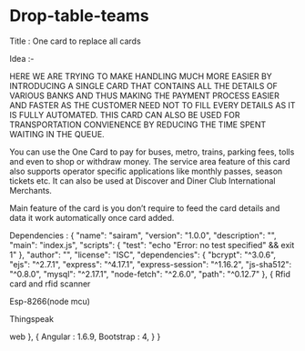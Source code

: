 # Drop-table-teams

Title : One card to replace all cards

Idea :-

HERE WE ARE TRYING TO MAKE HANDLING MUCH MORE EASIER BY
INTRODUCING A SINGLE CARD THAT CONTAINS ALL THE DETAILS OF VARIOUS
BANKS AND THUS MAKING THE PAYMENT PROCESS EASIER AND FASTER AS THE
CUSTOMER NEED NOT TO FILL EVERY DETAILS AS IT IS FULLY AUTOMATED. THIS
CARD CAN ALSO BE USED FOR TRANSPORTATION CONVIENENCE BY
REDUCING THE TIME SPENT WAITING IN THE QUEUE.

You can use the One Card to pay for buses, metro, trains, parking fees, tolls and even to
shop or withdraw money. The service area feature of this card also supports operator
specific applications like monthly passes, season tickets etc. It can also be used at
Discover and Diner Club International Merchants.

Main feature of the card is you don’t require to feed the card details and data it work
automatically once card added.


Dependencies : 
{
  "name": "sairam",
  "version": "1.0.0",
  "description": "",
  "main": "index.js",
  "scripts": {
    "test": "echo \"Error: no test specified\" && exit 1"
  },
  "author": "",
  "license": "ISC",
  "dependencies": {
    "bcrypt": "^3.0.6",
    "ejs": "^2.7.1",
    "express": "^4.17.1",
    "express-session": "^1.16.2",
    "js-sha512": "^0.8.0",
    "mysql": "^2.17.1",
    "node-fetch": "^2.6.0",
    "path": "^0.12.7"
  },
  {
  Rfid card and rfid scanner

Esp-8266(node mcu)

Thingspeak

web
  },
  {
  Angular : 1.6.9,
  Bootstrap : 4,
  }
}

